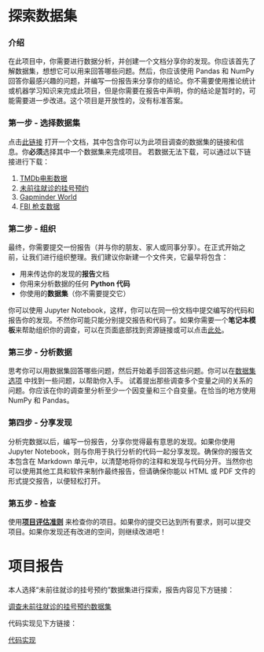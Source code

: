 # 探索数据集

### 介绍

在此项目中，你需要进行数据分析，并创建一个文档分享你的发现。你应该首先了解数据集，想想它可以用来回答哪些问题。然后，你应该使用 Pandas 和 NumPy 回答你最感兴趣的问题，并编写一份报告来分享你的结论。你不需要使用推论统计或机器学习知识来完成此项目，但是你需要在报告中声明，你的结论是暂时的，可能需要进一步改进。这个项目是开放性的，没有标准答案。

### 第一步 - 选择数据集

点击[此链接](https://github.com/udacity/new-dand-basic-china/blob/master/%E6%95%B0%E6%8D%AE%E5%88%86%E6%9E%90%E5%85%A5%E9%97%A8/%E9%A1%B9%E7%9B%AE-%E6%8E%A2%E7%B4%A2%E6%95%B0%E6%8D%AE%E9%9B%86/%E6%8E%A2%E7%B4%A2%E6%95%B0%E6%8D%AE%E9%9B%86%20-%20%E5%A4%87%E9%80%89%E6%95%B0%E6%8D%AE%E9%9B%86.md) 打开一个文档，其中包含你可以为此项目调查的数据集的链接和信息。你**必须**选择其中一个数据集来完成项目。 若数据无法下载，可以通过以下链接进行下载：

1. [TMDb电影数据](https://s3.cn-north-1.amazonaws.com.cn/static-documents/nd101/explore+dataset/tmdb-movies.csv)
2. [未前往就诊的挂号预约](https://s3.cn-north-1.amazonaws.com.cn/static-documents/nd101/explore+dataset/noshowappointments-kagglev2-may-2016.csv)
3. [Gapminder World](https://www.gapminder.org/data/)
4. [FBI 枪支数据](https://s3.cn-north-1.amazonaws.com.cn/static-documents/nd101/explore+dataset/ncis-and-census-data.zip)

### 第二步 - 组织

最终，你需要提交一份报告（并与你的朋友、家人或同事分享）。在正式开始之前，让我们进行组织整理。我们建议你新建一个文件夹，它最早将包含：

- 用来传达你的发现的**报告**文档
- 你用来分析数据的任何 **Python 代码**
- 你使用的**数据集**（你不需要提交它）

你可以使用 Jupyter Notebook，这样，你可以在同一份文档中提交编写的代码和报告你的发现。不然你可能只能分别提交报告和代码了。如果你需要一个**笔记本模板**来帮助组织你的调查，可以在页面底部找到资源链接或可以点击[此处](https://s3.amazonaws.com/video.udacity-data.com/topher/2018/August/5b7e51b8_investigate-a-dataset-zh/investigate-a-dataset-zh.ipynb)。

### 第三步 - 分析数据

思考你可以用数据集回答哪些问题，然后开始着手回答这些问题。你可以在[数据集选项](https://github.com/udacity/new-dand-basic-china/blob/master/%E6%95%B0%E6%8D%AE%E5%88%86%E6%9E%90%E5%85%A5%E9%97%A8/%E9%A1%B9%E7%9B%AE-%E6%8E%A2%E7%B4%A2%E6%95%B0%E6%8D%AE%E9%9B%86/%E6%8E%A2%E7%B4%A2%E6%95%B0%E6%8D%AE%E9%9B%86%20-%20%E5%A4%87%E9%80%89%E6%95%B0%E6%8D%AE%E9%9B%86.md) 中找到一些问题，以帮助你入手。 试着提出那些调查多个变量之间的关系的问题。你应该在你的调查里分析至少一个因变量和三个自变量。在恰当的地方使用 NumPy 和 Pandas。

### 第四步 - 分享发现

分析完数据以后，编写一份报告，分享你觉得最有意思的发现。如果你使用 Jupyter Notebook，则与你用于执行分析的代码一起分享发现。确保你的报告文本包含在 Markdown 单元中，以清楚地将你的注释和发现与代码分开。当然你也可以使用其他工具和软件来制作最终报告，但请确保你能以 HTML 或 PDF 文件的形式提交报告，以便轻松打开。

### 第五步 - 检查

使用[**项目评估准则**](https://review.udacity.com/#!/rubrics/306/view) 来检查你的项目。如果你的提交已达到所有要求，则可以提交项目。如果你发现还有改进的空间，则继续改进吧！

# 项目报告

本人选择“未前往就诊的挂号预约”数据集进行探索，报告内容见下方链接：

[调查未前往就诊的挂号预约数据集](report.html)

代码实现见下方链接：

[代码实现](src/Investigate_a_Dataset-zh.ipynb)

